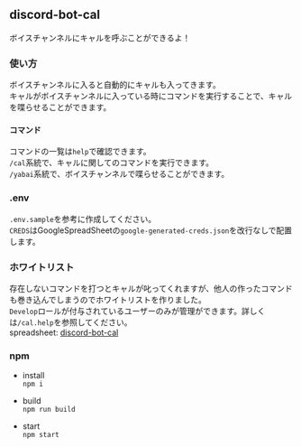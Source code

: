 ## discord-bot-cal

ボイスチャンネルにキャルを呼ぶことができるよ！

### 使い方

ボイスチャンネルに入ると自動的にキャルも入ってきます。  
キャルがボイスチャンネルに入っている時にコマンドを実行することで、キャルを喋らせることができます。  

#### コマンド
コマンドの一覧は`help`で確認できます。  
`/cal`系統で、キャルに関してのコマンドを実行できます。  
`/yabai`系統で、ボイスチャンネルで喋らせることができます。  

### .env
`.env.sample`を参考に作成してください。  
`CREDS`はGoogleSpreadSheetの`google-generated-creds.json`を改行なしで配置します。  

### ホワイトリスト
存在しないコマンドを打つとキャルが叱ってくれますが、他人の作ったコマンドも巻き込んでしまうのでホワイトリストを作りました。  
`Develop`ロールが付与されているユーザーのみが管理ができます。詳しくは`/cal.help`を参照してください。  
spreadsheet: [discord-bot-cal](https://docs.google.com/spreadsheets/d/1IbkSu3kGxhxy9_rI8p_stEWvqSDAYnEUcVUA02TaPfk/edit?usp=sharing)  

### npm

- install  
`npm i`

- build  
`npm run build`

- start  
`npm start`

